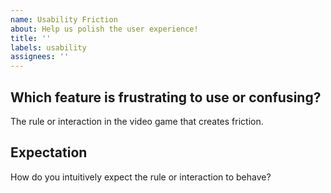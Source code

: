 ```yaml
---
name: Usability Friction
about: Help us polish the user experience!
title: ''
labels: usability
assignees: ''
---
```


## Which feature is frustrating to use or confusing?

The rule or interaction in the video game that creates friction.

## Expectation

How do you intuitively expect the rule or interaction to behave?
